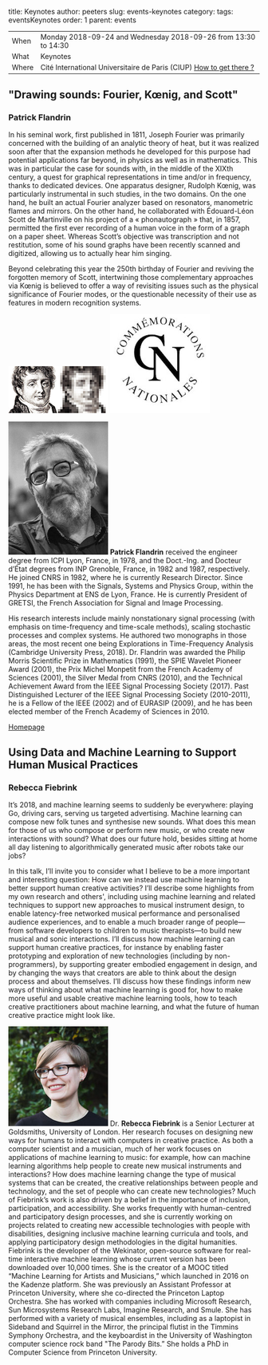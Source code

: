 title: Keynotes
author: peeters
slug: events-keynotes
category:
tags: eventsKeynotes
order: 1
parent: events

<TABLE>
<TR><TD class=xlDate>When</TD><TD class=xlGrey>
Monday 2018-09-24 and Wednesday 2018-09-26 from 13:30 to 14:30
</TD></TR><TD class=xlDate>What</TD><TD class=xlGrey>
Keynotes
</TD></TR><TD class=xlDate>Where</TD><TD class=xlGrey>
Cité International Universitaire de Paris (CIUP) <A HREF="../pages/venueCIUP.html">How to get there ?</A>
</TD></TR>
</TABLE>

<P></P>


## "Drawing sounds: Fourier, Kœnig, and Scott"
### Patrick Flandrin

In his seminal work, first published in 1811, Joseph Fourier was primarily concerned with the building of an analytic theory of heat, but it was realized soon after that the expansion methods he developed for this purpose had potential applications far beyond, in physics as well as in mathematics. This was in particular the case for sounds with, in the middle of the XIXth century, a quest for graphical representations in time and/or in frequency, thanks to dedicated devices. One apparatus designer, Rudolph Kœnig, was particularly instrumental in such studies, in the two domains. On the one hand, he built an actual Fourier analyzer based on resonators, manometric flames and mirrors. On the other hand, he collaborated with Édouard-Léon Scott de Martinville on his project of a « phonautograph » that, in 1857, permitted the first ever recording of a human voice in the form of a graph on a paper sheet. Whereas Scott’s objective was transcription and not restitution, some of his sound graphs have been recently scanned and digitized, allowing us to actually hear him singing.

Beyond celebrating this year the 250th birthday of Fourier and reviving the forgotten memory of Scott, intertwining those complementary approaches via Kœnig is believed to offer a way of revisiting issues such as the physical significance of Fourier modes, or the questionable necessity of their use as features in modern recognition systems.

<img src="../images/keynote/fourier_1.jpg">
<img src="../images/keynote/fourier_2.jpg">

<P>
<img class="alignleft" src="../images/keynote/people_flandrin_200.jpg">
<strong>Patrick Flandrin</strong> received the engineer degree from ICPI Lyon, France, in 1978, and the Doct.-Ing. and Docteur d’État degrees from INP Grenoble, France, in 1982 and 1987, respectively. He joined CNRS in 1982, where he is currently Research Director. Since 1991, he has been with the Signals, Systems and Physics Group, within the Physics Department at ENS de Lyon, France. He is currently President of GRETSI, the French Association for Signal and Image Processing.

His research interests include mainly nonstationary signal processing (with emphasis on time-frequency and time-scale methods), scaling stochastic processes and complex systems. He authored two monographs in those areas, the most recent one being Explorations in Time-Frequency Analysis (Cambridge University Press, 2018).
Dr. Flandrin was awarded the Philip Morris Scientific Prize in Mathematics (1991), the SPIE Wavelet Pioneer Award (2001), the Prix Michel Monpetit from the French Academy of Sciences (2001), the Silver Medal from CNRS (2010), and the Technical Achievement Award from the IEEE Signal Processing Society (2017). Past Distinguished Lecturer of the IEEE Signal Processing Society (2010-2011), he is a Fellow of the IEEE (2002) and of EURASIP (2009), and he has been elected member of the French Academy of Sciences in 2010.
</P>

[Homepage](http://perso.ens-lyon.fr/patrick.flandrin/)




## Using Data and Machine Learning to Support Human Musical Practices
### Rebecca Fiebrink

It’s 2018, and machine learning seems to suddenly be everywhere: playing Go, driving cars, serving us targeted advertising. Machine learning can compose new folk tunes and synthesise new sounds. What does this mean for those of us who compose or perform new music, or who create new interactions with sound? What does our future hold, besides sitting at home all day listening to algorithmically generated music after robots take our jobs?

In this talk, I’ll invite you to consider what I believe to be a more important and interesting question: How can we instead use machine learning to better support human creative activities? I’ll describe some highlights from my own research and others', including using machine learning and related techniques to support new approaches to musical instrument design, to enable latency-free networked musical performance and personalised audience experiences, and to enable a much broader range of people—from software developers to children to music therapists—to build new musical and sonic interactions. I’ll discuss how machine learning can support human creative practices, for instance by enabling faster prototyping and exploration of new technologies (including by non-programmers), by supporting greater embodied engagement in design, and by changing the ways that creators are able to think about the design process and about themselves. I’ll discuss how these findings inform new ways of thinking about what machine learning is good for, how to make more useful and usable creative machine learning tools, how to teach creative practitioners about machine learning, and what the future of human creative practice might look like.


<P>
<img class="alignleft" src="../images/keynote/people_fiebrink_200.png">
Dr. <strong>Rebecca Fiebrink</strong> is a Senior Lecturer at Goldsmiths, University of London.  Her research focuses on designing new ways for humans to interact with computers in creative practice. As both a computer scientist and a musician, much of her work focuses on applications of machine learning to music: for example, how can machine learning algorithms help people to create new musical instruments and interactions? How does machine learning change the type of musical systems that can be created, the creative relationships between people and technology, and the set of people who can create new technologies? Much of Fiebrink’s work is also driven by a belief in the importance of inclusion, participation, and accessibility. She works frequently with human-centred and participatory design processes, and she is currently working on projects related to creating new accessible technologies with people with disabilities, designing inclusive machine learning curricula and tools, and applying participatory design methodologies in the digital humanities.
<BR>
Fiebrink is the developer of the Wekinator, open-source software for real-time interactive machine learning whose current version has been downloaded over 10,000 times. She is the creator of a MOOC titled “Machine Learning for Artists and Musicians,” which launched in 2016 on the Kadenze platform.  She was previously an Assistant Professor at Princeton University, where she co-directed the Princeton Laptop Orchestra. She has worked with companies including Microsoft Research, Sun Microsystems Research Labs, Imagine Research, and Smule. She has performed with a variety of musical ensembles, including as a laptopist in Sideband and Squirrel in the Mirror, the principal flutist in the Timmins Symphony Orchestra, and the keyboardist in the University of Washington computer science rock band "The Parody Bits.” She holds a PhD in Computer Science from Princeton University.
</P>
